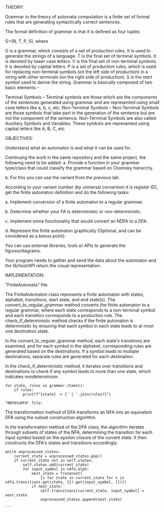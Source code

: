 THEORY:

Grammar in the theory of automata computation is a finite set of formal rules that are generating syntactically correct sentences.

The formal definition of grammar is that it is defined as four tuples

G=(N, T, P, S), where

G is a grammar, which consists of a set of production rules. It is used to generate the strings of a language.
T is the final set of terminal symbols. It is denoted by lower case letters.
V is the final set of non-terminal symbols. It is denoted by capital letters.
P is a set of production rules, which is used for replacing non-terminal symbols (on the left side of production) in a string with other terminals (on the right side of production).
S is the start symbol used to derive the string.
Grammar is basically composed of two basic elements –

Terminal Symbols –
Terminal symbols are those which are the components of the sentences generated using grammar and are represented using small case letters like a, b, c, etc.
Non-Terminal Symbols –
Non-Terminal Symbols are those symbols that take part in the generation of the sentence but are not the component of the sentence. Non-Terminal Symbols are also called Auxiliary Symbols and Variables. These symbols are represented using capital letters like A, B, C, etc.


OBJECTIVES:

Understand what an automaton is and what it can be used for.

Continuing the work in the same repository and the same project, the following need to be added: a. Provide a function in your grammar type/class that could classify the grammar based on Chomsky hierarchy.

b. For this you can use the variant from the previous lab.

According to your variant number (by universal convention it is register ID), get the finite automaton definition and do the following tasks:

a. Implement conversion of a finite automaton to a regular grammar.

b. Determine whether your FA is deterministic or non-deterministic.

c. Implement some functionality that would convert an NDFA to a DFA.

d. Represent the finite automaton graphically (Optional, and can be considered as a bonus point):

You can use external libraries, tools or APIs to generate the figures/diagrams.

Your program needs to gather and send the data about the automaton and the lib/tool/API return the visual representation.


IMPLEMENTATION:

"FiniteAutomata" file:

The FiniteAutomaton class represents a finite automaton with states, alphabet, transitions, start state, and end state(s). The convert_to_regular_grammar method converts the finite automaton to a regular grammar, where each state corresponds to a non-terminal symbol and each transition corresponds to a production rule. The check_if_deterministic method checks if the finite automaton is deterministic by ensuring that each symbol in each state leads to at most one destination state.

In the convert_to_regular_grammar method, each state's transitions are examined, and for each symbol in the alphabet, corresponding rules are generated based on the destinations. If a symbol leads to multiple destinations, separate rules are generated for each destination.

In the check_if_deterministic method, it iterates over transitions and destinations to check if any symbol leads to more than one state, which indicates nondeterminism.

````
for state, rules in grammar.items():
    if rules:
        print(f"{state} -> {' | '.join(rules)}")

"NDFAtoDFA" file:
````

The transformation method of DFA transforms an NFA into an equivalent DFA using the subset construction algorithm.

In the transformation method of the DFA class, the algorithm iterates through subsets of states of the NFA, determining the transition for each input symbol based on the epsilon closure of the current state. It then constructs the DFA's states and transitions accordingly.

````
while unprocessed_states:
    current_state = unprocessed_states.pop()
    if current_state not in self.states:
        self.states.add(current_state)
        for input_symbol in ndfa.alph:
            next_state = frozenset(
                [s for state in current_state for s in ndfa.transitions.get(state, {}).get(input_symbol, [])])
            if next_state:
                self.transitions[current_state, input_symbol] = next_state
                unprocessed_states.append(next_state)

```



